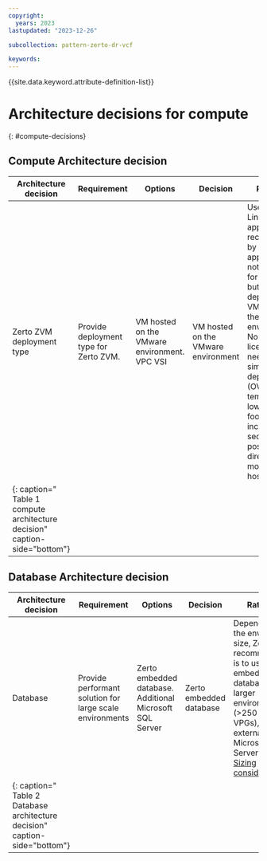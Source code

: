 ```yaml
---
copyright:
  years: 2023
lastupdated: "2023-12-26"

subcollection: pattern-zerto-dr-vcf

keywords:
---
```

{{site.data.keyword.attribute-definition-list}}

# Architecture decisions for compute

{: \#compute-decisions}

## Compute Architecture decision

| **Architecture decision**                                            | **Requirement**                  | **Options**                            | **Decision**                  | **Rationale**                                                                                                                                                                                                                                                                                                     |
| -------------------------------------------------------------------------- | -------------------------------------- | -------------------------------------------- | ----------------------------------- | ----------------------------------------------------------------------------------------------------------------------------------------------------------------------------------------------------------------------------------------------------------------------------------------------------------------------- |
| Zerto ZVM deployment type                                                  | Provide deployment type for Zerto ZVM. | VM hosted on the VMware environment. VPC VSI | VM hosted on the VMware environment | Uses the Linux based appliance as recommended by Zerto. This appliance is not suitable for a VPC VSI but can be deployed as a VM hosted on the VMware environment. No Windows license needed, simplified deployment (OVF template), lower footprint, increased security (no possibility to directly modify the host OS) |
| {: caption=" Table 1 compute architecture decision" caption-side="bottom"} |                                        |                                              |                                     |                                                                                                                                                                                                                                                                                                                         |

## Database Architecture decision

| **Architecture decision**                                             | **Requirement**                                    | **Options**                                        | **Decision**      | **Rationale**                                                                                                                                                                                                                                                                     |
| --------------------------------------------------------------------------- | -------------------------------------------------------- | -------------------------------------------------------- | ----------------------- | --------------------------------------------------------------------------------------------------------------------------------------------------------------------------------------------------------------------------------------------------------------------------------------- |
| Database                                                                    | Provide performant solution for large scale environments | Zerto embedded database. Additional Microsoft SQL Server | Zerto embedded database | Dependent on the environment size, Zerto's recommendation is to use the embedded database. For larger environments (\>250 incoming VPGs), use an external Microsoft SQL Server. See [Sizing considerations](https://help.zerto.com/bundle/Install.VC.HTML/page/Database_Requirements.htm). |
| {: caption=" Table 2 Database architecture decision" caption-side="bottom"} |                                                          |                                                          |                         |                                                                                                                                                                                                                                                                                         |
